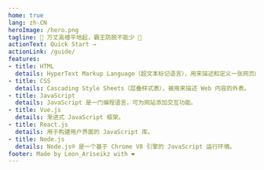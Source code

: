 ```yaml
---
home: true
lang: zh-CN
heroImage: /hero.png
tagline: 🎯 万丈高楼平地起，霸王防脱不能少 🤔
actionText: Quick Start →
actionLink: /guide/
features:
- title: HTML
  details: HyperText Markup Language（超文本标记语言），用来描述和定义一张网页的内容。
- title: CSS
  details: Cascading Style Sheets（层叠样式表），被用来描述 Web 内容的外表。
- title: JavaScript
  details: JavaScript 是一门编程语言，可为网站添加交互功能。
- title: Vue.js
  details: 渐进式 JavaScript 框架。
- title: React.js
  details: 用于构建用户界面的 JavaScript 库。
- title: Node.js
  details: Node.js® 是一个基于 Chrome V8 引擎的 JavaScript 运行环境。
footer: Made by Leon_Ariseikz with ❤️
---
```


